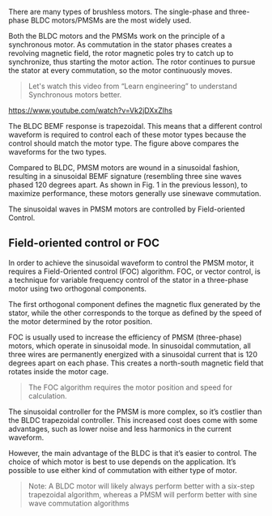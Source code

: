 There are many types of brushless motors. The single-phase and three-phase BLDC motors/PMSMs are the most widely used.

Both the BLDC motors and the PMSMs work on the principle of a synchronous motor. As commutation in the stator phases creates a revolving magnetic field, the rotor magnetic poles try to catch up to synchronize, thus starting the motor action. The rotor continues to pursue the stator at every commutation, so the motor continuously moves.

> Let's watch this video from “Learn engineering” to understand Synchronous motors better.

https://www.youtube.com/watch?v=Vk2jDXxZIhs

The BLDC BEMF response is trapezoidal. This means that a different control waveform is required to control each of these motor types because the control should match the motor type. The figure above compares the waveforms for the two types.

Compared to BLDC, PMSM motors are wound in a sinusoidal fashion, resulting in a sinusoidal BEMF signature (resembling three sine waves phased 120 degrees apart. As shown in Fig. 1 in the previous lesson), to maximize performance, these motors generally use sinewave commutation.

The sinusoidal waves in PMSM motors are controlled by Field-oriented Control.

## Field-oriented control or FOC
	
In order to achieve the sinusoidal waveform to control the PMSM motor, it requires a Field-Oriented control (FOC) algorithm. FOC, or vector control, is a technique for variable frequency control of the stator in a three-phase motor using two orthogonal components. 

The first orthogonal component defines the magnetic flux generated by the stator, while the other corresponds to the torque as defined by the speed of the motor determined by the rotor position.

FOC is usually used to increase the efficiency of PMSM (three-phase) motors, which operate in sinusoidal mode. In sinusoidal commutation, all three wires are permanently energized with a sinusoidal current that is 120 degrees apart on each phase. This creates a north-south magnetic field that rotates inside the motor cage. 

>The FOC algorithm requires the motor position and speed for calculation.

The sinusoidal controller for the PMSM is more complex, so it’s costlier than the BLDC trapezoidal controller. This increased cost does come with some advantages, such as lower noise and less harmonics in the current waveform. 

However, the main advantage of the BLDC is that it’s easier to control. The choice of which motor is best to use depends on the application. It’s possible to use either kind of commutation with either type of motor. 

> Note: A BLDC motor will likely always perform better with a six-step trapezoidal algorithm, whereas a PMSM will perform better with sine wave commutation algorithms